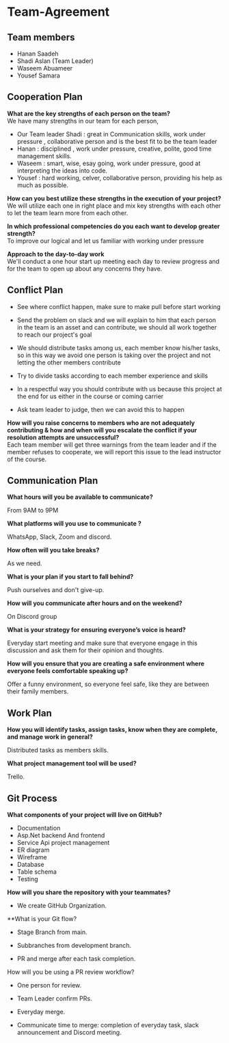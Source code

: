 # Team-Agreement

## Team members
- Hanan Saadeh
- Shadi Aslan (Team Leader)
- Waseem Abuameer
- Yousef Samara

## Cooperation Plan
**What are the key strengths of each person on the team?**  
We have many strengths in our team for each person,  
- Our Team leader Shadi : great in Communication skills, work under pressure , collaborative person and is the best fit to be the team leader
- Hanan : disciplined ,  work under pressure, creative, polite, good time management skills.
- Waseem : smart, wise, esay going, work under pressure, good at interpreting the ideas into code.  
- Yousef : hard working, celver, collaborative person,  providing his help as much as possible. 


**How can you best utilize these strengths in the execution of your project?**   
We will utilize each one in right place and mix key strengths with each other to let the team learn more from each other. 

**In which professional competencies do you each want to develop greater strength?**  
To improve our logical and let us familiar with working under pressure

**Approach to the day-to-day work**  
We'll conduct a  one hour start up meeting each day to review progress and for the team to open up about any concerns they have.  

## Conflict Plan  
- See where conflict happen, make sure to make pull before start working

- Send the problem on slack and we will explain to him that each person in the team is an asset and can contribute, we should all work together to reach our project's goal

- We should distribute tasks among us, each member know his/her tasks, so in this way we avoid one person is taking over the project and not letting the other members contribute

- Try to divide tasks according to each member experience and skills

- In a respectful way you should contribute with us because this project at the end for us either in the course or coming carrier

- Ask team leader to judge, then we can avoid this to happen  


**How will you raise concerns to members who are not adequately contributing & how and when will you escalate the conflict if your resolution attempts are unsuccessful?**  
Each team member will get three warnings from the team leader and if the member refuses to cooperate, we will report this issue to the lead instructor of the course.

## Communication Plan

**What hours will you be available to communicate?**   

From 9AM to 9PM  

**What platforms will you use to communicate ?**  

WhatsApp, Slack, Zoom and discord.

**How often will you take breaks?**  

As we need.

**What is your plan if you start to fall behind?**

Push ourselves and don't give-up.

**How will you communicate after hours and on the weekend?**

On Discord group

**What is your strategy for ensuring everyone’s voice is heard?**

Everyday start meeting and make sure that everyone engage in this discussion and ask them for their opinion and thoughts.

**How will you ensure that you are creating a safe environment where everyone feels comfortable speaking up?**

Offer a funny environment, so everyone feel safe, like they are between their family members.

## Work Plan
**How you will identify tasks, assign tasks, know when they are complete, and manage work in general?**

Distributed tasks as members skills.

**What project management tool will be used?**

Trello.

## Git Process
**What components of your project will live on GitHub?**

- Documentation
- Asp.Net backend And frontend
- Service Api project management
- ER diagram
- Wireframe
- Database
- Table schema
- Testing

**How will you share the repository with your teammates?**

- We create GitHub Organization.

**What is your Git flow?

- Stage Branch from main.

- Subbranches from development branch.

- PR and merge after each task completion.

How will you be using a PR review workflow?

- One person for review.

- Team Leader confirm PRs.

- Everyday merge.

- Communicate time to merge: completion of everyday task, slack announcement and Discord meeting.
